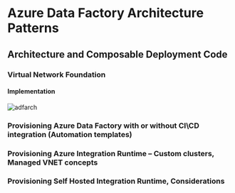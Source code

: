
# Azure Data Factory Architecture Patterns
## Architecture and Composable Deployment Code

### Virtual Network Foundation
#### Implementation
![adfarch](https://user-images.githubusercontent.com/22504173/88923589-f4335980-d23f-11ea-9aa0-f69fee0d2aff.png)

### Provisioning Azure Data Factory with or without CI\CD integration (Automation templates)
### Provisioning Azure Integration Runtime – Custom clusters, Managed VNET concepts
### Provisioning Self Hosted Integration Runtime, Considerations


